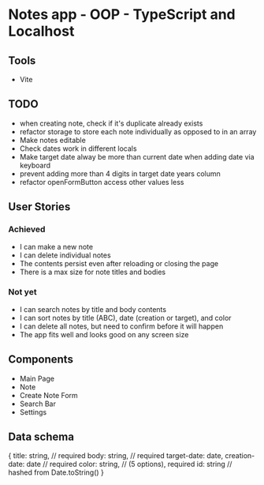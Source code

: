 # Notes app - OOP - TypeScript and Localhost

## Tools

- Vite

## TODO

- when creating note, check if it's duplicate already exists
- refactor storage to store each note individually as opposed to in an array
- Make notes editable
- Check dates work in different locals
- Make target date alway be more than current date when adding date via keyboard
- prevent adding more than 4 digits in target date years column
- refactor openFormButton access other values less

## User Stories

### Achieved
- I can make a new note
- I can delete individual notes
- The contents persist even after reloading or closing the page
- There is a max size for note titles and bodies

### Not yet
- I can search notes by title and body contents
- I can sort notes by title (ABC), date (creation or target), and color
- I can delete all notes, but need to confirm before it will happen
- The app fits well and looks good on any screen size

## Components

- Main Page
- Note
- Create Note Form
- Search Bar
- Settings

## Data schema

{
title: string, // required
body: string, // required
target-date: date,
creation-date: date // required
color: string, // (5 options), required
id: string // hashed from Date.toString()
}

